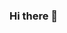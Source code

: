 ### Hi there 👋
<!-- I'm Hetvi 🌱 currently working on evolvability, bandit algorithms and summarization of hierarchical data. ⚡
 -->
<!--
TODO: ADD ASSIGNMENT REPOS FOR COL106, ELL409, DATA MINING, AND MTL106 OR ANY OTHER COURSES WITH NICE MATH IN THEM?

**cosmicbhejafry/cosmicbhejafry** is a ✨ _special_ ✨ repository because its `README.md` (this file) appears on your GitHub profile.

Here are some ideas to get you started:

- 🔭 I’m currently working on ...
- 🌱 I’m currently learning ...
- 👯 I’m looking to collaborate on ...
- 🤔 I’m looking for help with ...
- 💬 Ask me about ...
- 📫 How to reach me: ...
- 😄 Pronouns: ...
- ⚡ Fun fact: ...
-->
